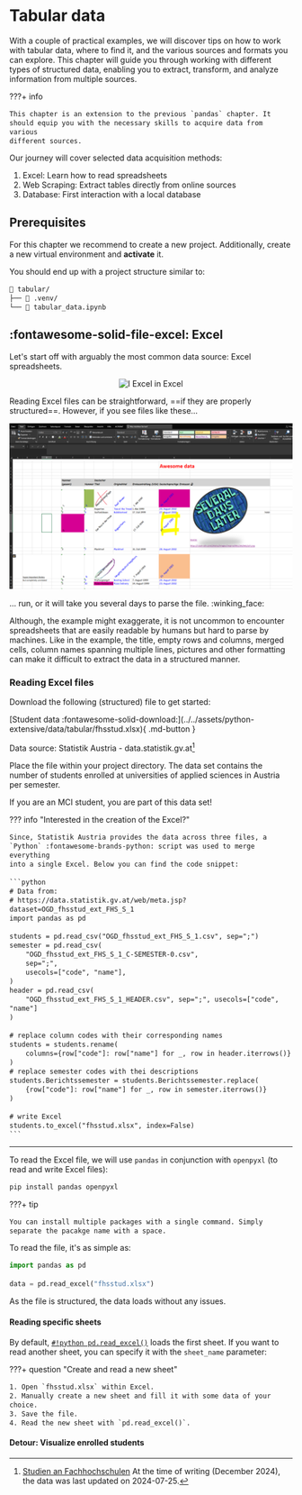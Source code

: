 # Tabular data

With a couple of practical examples, we will discover tips on how to work with
tabular data, where to find it, and the various sources and formats you
can explore. This chapter will guide you through working with different types
of structured data, enabling you to extract, transform, and analyze information
from multiple sources.

???+ info
    
    This chapter is an extension to the previous `pandas` chapter. It 
    should equip you with the necessary skills to acquire data from various 
    different sources.

Our journey will cover selected data acquisition methods:

1. Excel: Learn how to read spreadsheets
2. Web Scraping: Extract tables directly from online sources
3. Database: First interaction with a local database

## Prerequisites

For this chapter we recommend to create a new project. Additionally, create 
a new virtual environment and **activate** it.

You should end up with a project structure similar to:

```
📁 tabular/
├── 📁 .venv/
└── 📄 tabular_data.ipynb
```

## :fontawesome-solid-file-excel: Excel

Let's start off with arguably the most common data source: Excel spreadsheets.

<div style="text-align: center;">
    <img src="https://miro.medium.com/v2/resize:fit:640/format:webp/1*FAzumPnvzKUDolMG7SNcHw.png" alt="I Excel in Excel" width="370"/>
</div>

Reading Excel files can be straightforward, ==if they are properly structured==.
However, if you see files like these...

![](../../assets/python-extensive/data/tabular/awesome-excel.PNG)

... run, or it will take you several days to parse the file. :winking_face:

Although, the example might exaggerate, it is not uncommon to encounter 
spreadsheets that are easily readable by humans but hard to parse by machines.
Like in the example, the title, empty rows and columns, merged cells, 
column names spanning multiple lines, pictures and other formatting can 
make it difficult to extract the data in a structured manner.

### Reading Excel files

Download the following (structured) file to get started:

<div class="center-button" markdown>
[Student data :fontawesome-solid-download:](../../assets/python-extensive/data/tabular/fhsstud.xlsx){ .md-button }
</div>

Data source: Statistik Austria - data.statistik.gv.at[^1]

[^1]:
    [Studien an Fachhochschulen](https://data.statistik.gv.at/web/meta.jsp?dataset=OGD_fhsstud_ext_FHS_S_1)
    At the time of writing (December 2024), the data was last updated on 
    2024-07-25.

Place the file within your project directory. The data set contains the 
number of students enrolled at universities of applied sciences in Austria 
per semester. 

If you are an MCI student, you are part of this data set!

??? info "Interested in the creation of the Excel?"
    
    Since, Statistik Austria provides the data across three files, a
    `Python` :fontawesome-brands-python: script was used to merge everything 
    into a single Excel. Below you can find the code snippet:

    ```python
    # Data from:
    # https://data.statistik.gv.at/web/meta.jsp?dataset=OGD_fhsstud_ext_FHS_S_1
    import pandas as pd
    
    students = pd.read_csv("OGD_fhsstud_ext_FHS_S_1.csv", sep=";")
    semester = pd.read_csv(
        "OGD_fhsstud_ext_FHS_S_1_C-SEMESTER-0.csv",
        sep=";",
        usecols=["code", "name"],
    )
    header = pd.read_csv(
        "OGD_fhsstud_ext_FHS_S_1_HEADER.csv", sep=";", usecols=["code", "name"]
    )
    
    # replace column codes with their corresponding names
    students = students.rename(
        columns={row["code"]: row["name"] for _, row in header.iterrows()}
    )
    # replace semester codes with thei descriptions
    students.Berichtssemester = students.Berichtssemester.replace(
        {row["code"]: row["name"] for _, row in semester.iterrows()}
    )
    
    # write Excel
    students.to_excel("fhsstud.xlsx", index=False)
    ```

---

To read the Excel file, we will use `pandas` in conjunction with `openpyxl` 
(to read and write Excel files):

```bash
pip install pandas openpyxl
```

???+ tip

    You can install multiple packages with a single command. Simply 
    separate the pacakge name with a space.

To read the file, it's as simple as:

```python
import pandas as pd

data = pd.read_excel("fhsstud.xlsx")
```

As the file is structured, the data loads without any issues. 

#### Reading specific sheets

By default, [`#!python pd.read_excel()`](https://pandas.pydata.org/docs/reference/api/pandas.read_excel.html)
loads the first sheet. If you want to read another sheet, you can specify it 
with the `sheet_name` parameter:

???+ question "Create and read a new sheet"

    1. Open `fhsstud.xlsx` within Excel. 
    2. Manually create a new sheet and fill it with some data of your choice.
    3. Save the file.
    4. Read the new sheet with `pd.read_excel()`.

#### Detour: Visualize enrolled students

